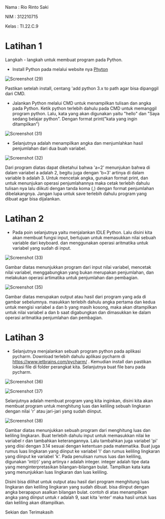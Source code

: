 Nama : Rio Rinto Saki

NIM : 312210715

Kelas : TI.22.C.9


# Latihan 1


Langkah - langkah untuk membuat program pada Python.

- Install Python pada melalui website nya [Phyton](https://www.python.org/)

![Screenshot (29)](https://user-images.githubusercontent.com/123881535/215340179-297a67cc-2834-4ea5-9e5a-a952a75bdcd5.png)

Pastikan setelah install, centang 'add python 3.x to path agar bisa dipanggil dari CMD.


- Jalankan Python melalui CMD untuk menampilkan tulisan dan angka pada Python. Ketik python terlebih dahulu pada CMD untuk memanggil program python. Lalu, kata yang akan digunakan yaitu "hello" dan "Saya sedang belajar python". Dengan format print("kata yang ingin ditampilkan")

![Screenshot (31)](https://user-images.githubusercontent.com/123881535/215339783-2f309d13-e1a2-4866-965e-fd6511d0d809.png)


- Selanjutnya adalah menampilkan angka dan menjumlahkan hasil penjumlahan dari dua buah variabel.

![Screenshot (32)](https://user-images.githubusercontent.com/123881535/215340155-5b666504-675d-41d1-928b-3902092b9328.png)

Dari program diatas dapat diketahui bahwa 'a=2' menunjukan bahwa di dalam variabel a adalah 2, begitu juga dengan 'b=3' artinya di dalam variable b adalah 3. Untuk mencetak angka, gunakan format print, dan untuk menunjukan operasi penjumlahannya maka cetak terlebih dahulu tulisan nya lalu diikuti dengan tanda koma (,) dengan format penjumlahan dibelakangnya. Jangan lupa untuk save terlebih dahulu program yang dibuat agar bisa dijalankan.


# Latihan 2


- Pada poin selanjutnya yaitu menjalankan IDLE Python. Lalu disini kita akan membuat fungsi input, bertujuan untuk memasukkan nilai sebuah variable dari keyboard. dan menggunakan operasi aritmatika untuk variabel yang sudah di input.

![Screenshot (33)](https://user-images.githubusercontent.com/123881535/215342986-814804b1-27ec-4557-951c-c4d8082db653.png)

Gambar diatas menunjukkan program dari input nilai variabel, mencetak nilai variabel, menggabungkan yang bukan merupakan penjumlahan, dan melakukan operasi artimatika untuk penjumlahan dan pembagian.

![Screenshot (35)](https://user-images.githubusercontent.com/123881535/215343001-5266dc31-7b08-48cc-8c79-c9b289971b6d.png)

Gambar diatas merupakan output atau hasil dari program yang ada di gambar sebelumnya. masukkan terlebih dahulu angka pertama dan kedua untuk mengisi variabel a dan b yang masih kosong, maka akan ditampilkan untuk nilai variabel a dan b saat digabungkan dan dimasukkan ke dalam operasi aritmatika penjumlahan dan pembagian.


# Latihan 3 


- Selanjutnya menjalankan sebuah program python pada aplikasi pycharm. Download terlebih dahulu aplikasi pycharm di https://www.jetbrains.com/pycharm/ . Kemudian install dan pastikan lokasi file di folder perangkat kita. Selanjutnya buat file baru pada pycharm.

![Screenshot (36)](https://user-images.githubusercontent.com/123881535/215343426-2aa4e0ab-590b-415c-8f48-f4d0a2832996.png)

![Screenshot (37)](https://user-images.githubusercontent.com/123881535/215343457-96aa0f6f-5435-4a71-9205-e7de454be168.png)

Selanjutnya adalah membuat program yang kita inginkan, disini kita akan membuat program untuk menghitung luas dan keliling sebuah lingkaran dengan nilai 'r' atau jari-jari yang sudah diinput.

![Screenshot (38)](https://user-images.githubusercontent.com/123881535/215343710-fa129ebc-f753-4dd5-9549-a63203ec09f1.png)

Gambar diatas menunjukkan sebuah program dari menghitung luas dan keliling lingkaran. Buat terlebih dahulu input untuk memasukkan nilai ke variabel r dan tambahkan keterangannya. Lalu tambahkan juga variabel 'pi' yang diisi dengan 3.14 sesuai dengan ketentuan pada matematika. Buat juga rumus luas lingkaran yang diinput ke variabel 'l' dan rumus keliling lingkaran yang diinput ke variabel 'k'. Pada penulisan rumus luas dan keliling, digunakan 'int(r)' yang artinya r adalah integer. integer adalah tipe data yang menginterpretasikan bilangan-bilangan bulat. Tampilkan kata kata yang menunjukkan luas lingkaran dan luas keliling.


Disini bisa dilihat untuk output atau hasil dari program menghitung luas lingkaran dan keliling lingkaran yang sudah dibuat. bisa diinput dengan angka berapapun asalkan bilangan bulat. contoh di atas menampilkan angka yang diinput untuk r adalah 9, saat kita 'enter' maka hasil untuk luas dan keliling akan ditampilkan.

Sekian dan Terimakasih

